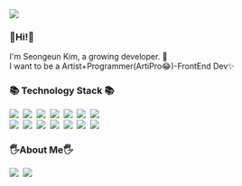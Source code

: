 
  <img src = "https://user-images.githubusercontent.com/62641359/124632006-e3af4880-debe-11eb-9acb-bfc52c5c24ad.png">

  
<h3>👋Hi!👋</h3>
I'm Seongeun Kim, a growing developer. 🌱 <br>
I want to be a Artist+Programmer(ArtiPro😂)-FrontEnd Dev✨
  
  
<h3>📚 Technology Stack 📚</h3>
<p>
  <img src="https://img.shields.io/badge/Python-3766AB?style=flat-square&logo=Python&logoColor=white"/></a>&nbsp 
  <img src="https://img.shields.io/badge/Java-007396?style=flat-square&logo=Java&logoColor=white"/></a>&nbsp 
  <img src="https://img.shields.io/badge/C-A8B9CC?style=flat-square&logo=C&logoColor=white"/></a>&nbsp 
  <img src="https://img.shields.io/badge/Javascript-ffb13b?style=flat-square&logo=javascript&logoColor=white"/></a>&nbsp 
  <img src="https://img.shields.io/badge/css-1572B6?style=flat-square&logo=css3&logoColor=white"/></a>&nbsp 
  <img src="https://img.shields.io/badge/HTML-11B48A?style=flat-square&logo=HTML5&logoColor=white"/></a>&nbsp 
  <img src="https://img.shields.io/badge/Android-5CD1E5?style=flat-square&logo=android&logoColor=white"/></a>&nbsp 
  <br>
  <img src="https://img.shields.io/badge/Spring-B5B2FF?style=flat-square&logo=spring&logoColor=white"/></a>&nbsp 
  <img src="https://img.shields.io/badge/React-6DB33F?style=flat-square&logo=React&logoColor=white"/></a>&nbsp 
  <img src="https://img.shields.io/badge/MongoDB-092E20?style=flat-square&logo=MongoDB&logoColor=white"/></a>&nbsp 
  <img src="https://img.shields.io/badge/Dart-E6B91E?style=flat-square&logo=Dart&logoColor=white"/></a>&nbsp 
  <img src="https://img.shields.io/badge/BlockChain-DB3552?style=flat-square&logo=ethereum&logoColor=white"/></a>&nbsp 
  <img src="https://img.shields.io/badge/flutter-333664?style=flat-square&logo=flutter&logoColor=white"/></a>&nbsp 
  <img src="https://img.shields.io/badge/nodeJS-005571?style=flat-square&logo=node.js&logoColor=white"/></a>&nbsp 
</p>

<h3>🖐About Me🖐</h3>

<p>
  <a href="https://blog.naver.com/k0qf_1e"><img src="https://img.shields.io/badge/Design&Tech%20Blog-11B48A?style=flat-square&logo=Naver&logoColor=white&link=https://blog.naver.com/k0qf_1e"/></a>&nbsp
  <a href="mailto:hanhun0318@gmail.com"><img src="https://img.shields.io/badge/Gmail-d14836?style=flat-square&logo=Gmail&logoColor=white&link=mailto:hanhun0318@gmail.com"/></a>
</p>
<br><br>

